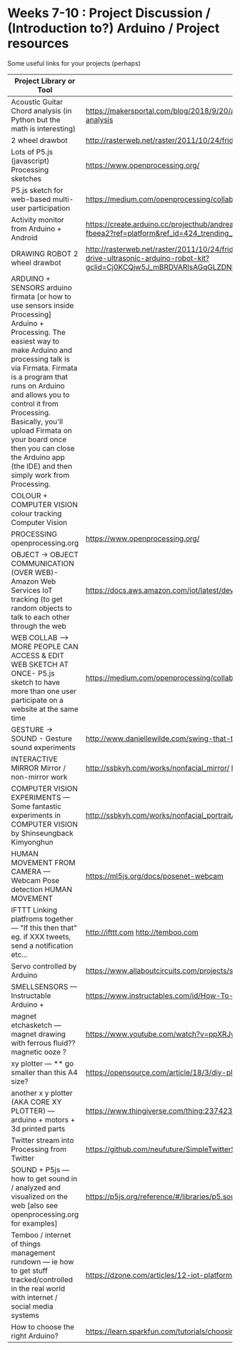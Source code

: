 # Weeks 7-10 : Project Discussion / (Introduction to?) Arduino / Project resources

Some useful links for your projects (perhaps)

Project Library or Tool  | Link 
---------------------------- | --- 
Acoustic Guitar Chord analysis (in Python but the math is interesting) | https://makersportal.com/blog/2018/9/20/audio-processing-in-python-part-iii-guitar-string-theory-and-frequency-analysis 
2 wheel drawbot | http://rasterweb.net/raster/2011/10/24/friday-night-drawbot-v3/  
Lots of P5.js (javascript) Processing sketches | https://www.openprocessing.org/ 
P5.js sketch for web-based multi-user participation | https://medium.com/openprocessing/collaborative-sketches-1643d9751777 | 
Activity monitor from Arduino + Android | https://create.arduino.cc/projecthub/andreanapoletani/arduino-genuino-101-build-an-activity-recognition-device-fbeea2?ref=platform&ref_id=424_trending___&offset=22| 
DRAWING ROBOT	2 wheel drawbot |	http://rasterweb.net/raster/2011/10/24/friday-night-drawbot-v3/	https://www.auselectronicsdirect.com.au/2-wheel-drive-ultrasonic-arduino-robot-kit?gclid=Cj0KCQjw5J_mBRDVARIsAGqGLZDNhAhuj8BrBMnsV1N5dbIukPlWF0ZuT0mKQ4X3NslIGSwO_5Nx7XIaArJPEALw_wcB | 
ARDUINO + SENSORS	arduino firmata [or how to use sensors inside Processing] Arduino + Processing. The easiest way to make Arduino and processing talk is via Firmata. Firmata is a program that runs on Arduino and allows you to control it from Processing. Basically, you'll upload Firmata on your board once then you can close the Arduino app (the IDE) and then simply work from Processing.	 | 	
COLOUR + COMPUTER VISION	colour tracking Computer Vision	 | 	
PROCESSING openprocessing.org	 | https://www.openprocessing.org/	 | 
OBJECT -> OBJECT COMMUNICATION (OVER WEB)- Amazon Web Services IoT tracking (to get random objects to talk to each other  through the web	 | https://docs.aws.amazon.com/iot/latest/developerguide/register-device.html	 | 
WEB COLLAB --> MORE PEOPLE CAN ACCESS & EDIT WEB SKETCH AT ONCE- P5.js sketch to have more than one user participate on a website at the same time  | 	https://medium.com/openprocessing/collaborative-sketches-1643d9751777	 | 
GESTURE -> SOUND - Gesture sound experiments | http://www.daniellewilde.com/swing-that-thing/gesture-sound-experiments/	 | 
INTERACTIVE MIRROR	Mirror / non-mirror work | 	http://ssbkyh.com/works/nonfacial_mirror/	http://ssbkyh.com/works/memory/ | 
COMPUTER VISION EXPERIMENTS — Some fantastic experiments in COMPUTER VISION by Shinseungback Kimyonghun	 | http://ssbkyh.com/works/nonfacial_portrait/	http://ssbkyh.com/works/cloud_face/ | 
HUMAN MOVEMENT FROM CAMERA — Webcam Pose detection HUMAN MOVEMENT	 | https://ml5js.org/docs/posenet-webcam	 | 
IFTTT	Linking platfroms together — "If this then that" eg. if XXX tweets, send a notification etc...	 | http://ifttt.com	http://temboo.com | 
Servo controlled by Arduino	 | 	https://www.allaboutcircuits.com/projects/servo-motor-control-with-an-arduino/	 | 
SMELLSENSORS — Instructable Arduino + | 	https://www.instructables.com/id/How-To-Smell-Pollutants/	 | 
magnet etchasketch — magnet drawing with ferrous fluid?? magnetic ooze ?	 | https://www.youtube.com/watch?v=ppXRJy-5hOg	 | 
xy plotter — ** go smaller than this A4 size?	 | https://opensource.com/article/18/3/diy-plotter-arduino	 | 
another x y plotter (AKA CORE XY PLOTTER) — arduino + motors + 3d printed parts | 	https://www.thingiverse.com/thing:2374238	 | 
Twitter stream	into Processing from Twitter	 | https://github.com/neufuture/SimpleTwitterStream	 | 
SOUND + P5js — how to get sound in / analyzed and visualized on the web [also see openprocessing.org for examples]	 | https://p5js.org/reference/#/libraries/p5.sound	 | 
Temboo / internet of things management rundown — ie how to get stuff tracked/controlled in the real world with internet / social media systems	 | https://dzone.com/articles/12-iot-platforms-for-building-iot-projects	 | 
How to choose the right Arduino? | https://learn.sparkfun.com/tutorials/choosing-an-arduino-for-your-project/all
